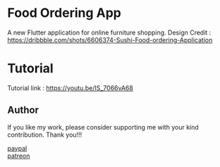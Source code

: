 # Food Ordering App
A new Flutter application for online furniture shopping. 
Design Credit : https://dribbble.com/shots/6606374-Sushi-Food-ordering-Application

# Tutorial
Tutorial link : https://youtu.be/IS_7066vA68

## Author
If you like my work, please consider supporting me with your kind contribution. Thank you!!!
<div><a href=https://paypal.me/kaushikchandru?locale.x=en_GB>paypal </a></div>
<div><a href=https://www.patreon.com/kaushikchandru>patreon</a></div>




